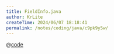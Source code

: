 ```yaml
---
title: FieldInfo.java
author: KrLite
createTime: 2024/06/07 18:18:41
permalink: /notes/coding/java/c9pk9y5w/
---
```


@[code](./FieldInfo.java)
